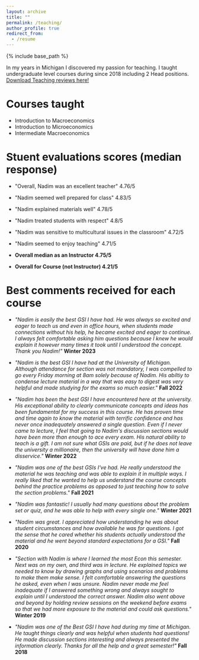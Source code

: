 ```yaml
---
layout: archive
title: ""
permalink: /teaching/
author_profile: true
redirect_from:
  - /resume
---
```


{% include base_path %}

In my years in Michigan I discovered my passion for teaching. I taught undergraduate level courses during since 2018 including 2 Head positions. <a href="https://nadimelayan.github.io/MyWebsite/teaching_reviews.pdf" download="teaching_reviews"> Download Teaching reviews here! </a>

Courses taught
======

- Introduction to Macroeconomics
- Introduction to Microeconomics
- Intermediate Macroeconomics

Stuent evaluations scores (median response)
======

- "Overall, Nadim was an excellent teacher" 4.76/5
- "Nadim seemed well prepared for class" 4.83/5
- "Nadim explained materials well" 4.78/5
- "Nadim treated students with respect" 4.8/5
- "Nadim was sensitive to multicultural issues in the classroom" 4.72/5
- "Nadim seemed to enjoy teaching" 4.71/5

- **Overall median as an Instructor 4.75/5**
- **Overall for Course (not Instructor) 4.21/5**

Best comments received for each course
======
- *"Nadim is easily the best GSI I have had. He was always so excited and eager to teach us and even in office hours, when students made connections without his help, he became excited and eager to continue. I always felt comfortable asking him questions because I knew he would explain it however many times it took until I understood the concept. Thank you Nadim!"* **Winter 2023**

- *"Nadim is the best GSI I have had at the University of Michigan. Although attendance for section was not mandatory, I was compelled to go every Friday morning at 8am solely because of Nadim. His abiltiy to condense lecture material in a way that was easy to digest was very helpful and made studying for the exams so much easier."* **Fall 2022**

- *"Nadim has been the best GSI I have encountered here at the university. His exceptional ability to clearly communicate concepts and ideas has been fundamental for my success in this course. He has proven time and time again to know the material with terrific confidence and has never once inadequately answered a single question. Even if I never came to lecture, I feel that going to Nadim's discussion sections would have been more than enough to ace every exam. His natural ability to teach is a gift. I am not sure what GSIs are paid, but if he does not leave the university a millionaire, then the university will have done him a disservice."* **Winter 2022**

- *"Nadim was one of the best GSIs I've had. He really understood the material he was teaching and was able to explain it in multiple ways. I really liked that he wanted to help us understand the course concepts behind the practice problems as opposed to just teaching how to solve the section problems."* **Fall 2021**

- *"Nadim was fantastic! I usually had many questions about the problem set or quiz, and he was able to help with every single one."* **Winter 2021**

- *"Nadim was great. I appreciated how understanding he was about student circumstances and how available he was for questions. I got the sense that he cared whether his students actually understood the material and he went beyond standard expectations for a GSI."* **Fall 2020**

- *"Section with Nadim is where I learned the most Econ this semester. Next was on my own, and third was in lecture. He explained topics we needed to know by drawing graphs and using scenarios and problems to make them make sense. I felt comfortable answering the questions he asked, even when I was unsure. Nadim never made me feel inadequate if I answered something wrong and always sought to explain until I understood the correct answer. Nadim also went above and beyond by holding review sessions on the weekend before exams so that we had more exposure to the material and could ask questions."* **Winter 2019**

- *"Nadim was one of the Best GSI I have had during my time at Michigan. He taught things clearly and was helpful when students had questions! He made discussion sections interesting and always presented the information clearly.
Thanks for all the help and a great semester!"* **Fall 2018**
